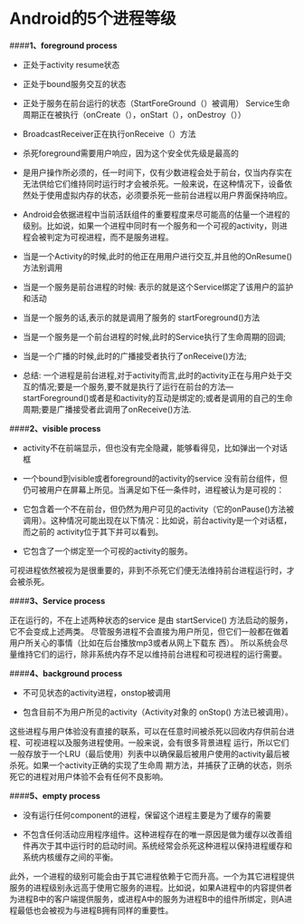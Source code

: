 # Android的5个进程等级

####**1、foreground process**

* 正处于activity resume状态

* 正处于bound服务交互的状态

* 正处于服务在前台运行的状态（StartForeGround（）被调用）
    Service生命周期正在被执行（onCreate（），onStart（），onDestroy（））

* BroadcastReceiver正在执行onReceive（）方法

* 杀死foreground需要用户响应，因为这个安全优先级是最高的

* 是用户操作所必须的，任一时间下，仅有少数进程会处于前台，仅当内存实在无法供给它们维持同时运行时才会被杀死。一般来说，在这种情况下，设备依然处于使用虚拟内存的状态，必须要杀死一些前台进程以用户界面保持响应。

* Android会依据进程中当前活跃组件的重要程度来尽可能高的估量一个进程的级别。比如说，如果一个进程中同时有一个服务和一个可视的activity，则进程会被判定为可视进程，而不是服务进程。

* 当是一个Activity的时候,此时的他正在用用户进行交互,并且他的OnResume()方法别调用
* 当是一个服务是前台进程的时候: 表示的就是这个Service绑定了该用户的监护和活动
* 当是一个服务的话,表示的就是调用了服务的 startForeground()方法
* 当是一个服务是一个前台进程的时候,此时的Service执行了生命周期的回调;
* 当是一个广播的时候,此时的广播接受者执行了onReceive()方法; 
* 总结: 一个进程是前台进程,对于activity而言,此时的activity正在与用户处于交互的情况;要是一个服务,要不就是执行了运行在前台的方法—startForeground()或者是和activity的互动是绑定的;或者是调用的自己的生命周期;要是广播接受者此调用了onReceive()方法.
 

####**2、visible process**

* activity不在前端显示，但也没有完全隐藏，能够看得见，比如弹出一个对话框

* 一个bound到visible或者foreground的activity的service
没有前台组件，但仍可被用户在屏幕上所见。当满足如下任一条件时，进程被认为是可视的：

 * 它包含着一个不在前台，但仍然为用户可见的activity（它的onPause()方法被调用）。这种情况可能出现在以下情况：比如说，前台activity是一个对话框，而之前的    activity位于其下并可以看到。
 
 * 它包含了一个绑定至一个可视的activity的服务。

可视进程依然被视为是很重要的，非到不杀死它们便无法维持前台进程运行时，才会被杀死。

####**3、Service process**

正在运行的，不在上述两种状态的service
是由 startService() 方法启动的服务，它不会变成上述两类。
尽管服务进程不会直接为用户所见，但它们一般都在做着用户所关心的事情（比如在后台播放mp3或者从网上下载东 西）。
所以系统会尽量维持它们的运行，除非系统内存不足以维持前台进程和可视进程的运行需要。

####**4、background process**
* 不可见状态的activity进程，onstop被调用

* 包含目前不为用户所见的activity（Activity对象的 onStop() 方法已被调用）。

这些进程与用户体验没有直接的联系，可以在任意时间被杀死以回收内存供前台进程、可视进程以及服务进程使用。一般来说，会有很多背景进程 运行，所以它们一般存放于一个LRU（最后使用）列表中以确保最后被用户使用的activity最后被杀死。如果一个activity正确的实现了生命周 期方法，并捕获了正确的状态，则杀死它的进程对用户体验不会有任何不良影响。

####**5、empty process**

* 没有运行任何component的进程，保留这个进程主要是为了缓存的需要

* 不包含任何活动应用程序组件。这种进程存在的唯一原因是做为缓存以改善组件再次于其中运行时的启动时间。系统经常会杀死这种进程以保持进程缓存和系统内核缓存之间的平衡。

此外，一个进程的级别可能会由于其它进程依赖于它而升高。一个为其它进程提供服务的进程级别永远高于使用它服务的进程。比如说，如果A进程中的内容提供者为进程B中的客户端提供服务，或进程A中的服务为进程B中的组件所绑定，则A进程最低也会被视为与进程B拥有同样的重要性。


